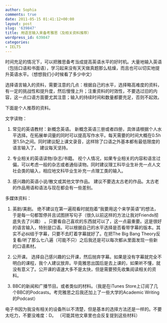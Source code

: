 ```yaml
---
author: Sophia
comments: true
date: 2011-05-15 01:41:12+00:00
layout: post
slug: '639847'
title: 用语言输入来备考雅思（及相关资料推荐）
wordpress_id: 639847
categories:
- IELTS
---
```


时间充足的情况下，可以把雅思备考当成提高英语水平的好时机。大量地输入英语（包括口语和书面语），学习起来没有天天做真题那么枯燥，而且也可以切实地提升英语水平。（想想我们小时候看了多少中文）

选择语言输入的资料，需要注意的几点：根据自己的水平，选择略高难度的资料，有一定的挑战性和提升度，然后慢慢上升；注重资料的时效性，不要选过旧的内容，这一点口语方面要尤其注意；输入的持续时间和数量都要充足，否则不起效。

下面是个人推荐的资料。

文字读物：



	
  1. 常见的英语教材：新概念英语。
新概念英语三册或者四册，具体请根据个人水平选择。在拓展单词量的同时可以提高写作水平。每天需要的时间大概在0.5h至1.5h之间。同时建议配上课文录音，这样除了口语之外基本都有最低限度的语言输入了。 建议每天坚持。

	
  2. 专业相关的英语读物/杂志/书籍。
视个人情况，如果专业相关的内容和语言过偏，可以考虑一般的杂志或者通俗读物。同时建议理工科毕业生补充一点人文社会类的输入，相应地文科毕业生补充一点理工类的输入。

	
  3. 感兴趣的英语小说/散文或其他文学作品。
建议不要选太古老的作品。太古老的作品用语和语法与现在都会有一些差别。


多媒体资料：

	
  1. 英剧/美剧。
绝不建议在第一遍观看时就抱着“我要用这个来学英语”的想法，于是每一句都暂停并且试图拼写句子（很久以前这样的方法让我对Friends彻底失去了兴趣） 。只要看自己喜欢的东西就可以了，这一点最重要。这是很好的语言输入，特别是口语。可以根据自己的水平选择是否看带字幕的版本。其实不必纠结于字幕，只要不去盯着字幕就好了。在把The Big Bang Theory反复看/听了那么七八遍（可能不只）之后我还是可以每次都从里面发现一些新的口语素材。

	
  2. 公开课。
选择自己感兴趣的公开课，然后抛弃字幕。如果是没有字幕就完全不明白的课程，我个人建议放弃。毕竟雅思出国后是去上课的，如果听不懂，就没有意义了。公开课的语速大多不是太快，但是需要预先收集阅读相关的资料。

	
  3. BBC的新闻和广播节目。或者类似的材料。（我是在iTunes Store上订阅了几个BBC的Podcasts。考完雅思之后我还加上了一些大学的Academic Writing的Podcast）


电子书因为我没有相关的设备所以不清楚，但是基本的选择方法还是一样的。不要太吃力，不要没难度：D。
（可能其他文章里也会反复提到这些材料）
